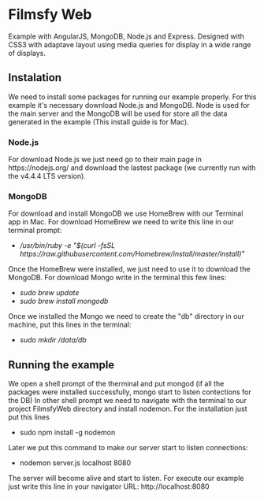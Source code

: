 # Filmsfy Web
Example with AngularJS, MongoDB, Node.js and Express.
Designed with CSS3 with adaptave layout using media queries for display in a wide range of displays.
<h2>Instalation</h2>
We need to install some packages for running our example properly.
For this example it's necessary download Node.js and MongoDB. Node is used for the main server and the MongoDB will be used for store all the data generated in the example (This install guide is for Mac).
<h3>Node.js</h3>
For download Node.js we just need go to their main page in https://nodejs.org/ and download the lastest package (we currently run with the v4.4.4 LTS version).
<h3>MongoDB</h3>
For download and install MongoDB we use HomeBrew with our Terminal app in Mac.
For download HomeBrew we need to write this line in our terminal prompt:

<ul>
  <li><i>/usr/bin/ruby -e "$(curl -fsSL https://raw.githubusercontent.com/Homebrew/install/master/install)"</i></li>
</ul>

Once the HomeBrew were installed, we just need to use it to download the MongoDB.
For download Mongo write in the terminal this few lines:

<ul>
  <li><i>sudo brew update</i></li>
  <li><i>sudo brew install mongodb</i></li>
</ul>

Once we installed the Mongo we need to create the "db" directory in our machine, put this lines in the terminal:
<ul>
  <li><i>sudo mkdir /data/db</i></li>
</ul>

<h2>Running the example</h2>
We open a shell prompt of the therminal and put mongod (if all the packages were installed successfully, mongo start to listen contections for the DB)
In other shell prompt we need to navigate with the terminal to our project FilmsfyWeb directory and install nodemon.
For the installation just put this lines
<ul>
  <li>sudo npm install -g nodemon</li>
</ul>
Later we put this command to make our server start to listen connections:

<ul>
  <li>nodemon server.js localhost 8080</li>
</ul>

The server will become alive and start to listen.
For execute our example just write this line in your navigator URL: http://localhost:8080
